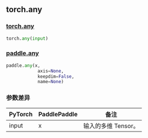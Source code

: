 ## torch.any
### [torch.any](https://pytorch.org/docs/stable/generated/torch.any.html?highlight=any#torch.any)

```python
torch.any(input)
```

### [paddle.any](https://www.paddlepaddle.org.cn/documentation/docs/zh/api/paddle/any_cn.html#any)

```python
paddle.any(x,
            axis=None,
            keepdim=False,
            name=None)
```
### 参数差异
| PyTorch       | PaddlePaddle | 备注                                                   |
| ------------- | ------------ | ------------------------------------------------------ |
| input        | x            | 输入的多维 Tensor。                   |
